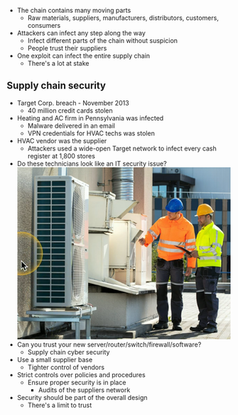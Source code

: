 - The chain contains many moving parts
	- Raw materials, suppliers, manufacturers, distributors, customers, consumers
- Attackers can infect any step along the way
	- Infect different parts of the chain without suspicion
	- People trust their suppliers
- One exploit can infect the entire supply chain
	- There's a lot at stake

## Supply chain security
- Target Corp. breach - November 2013
	- 40 million credit cards stolen
- Heating and AC firm in Pennsylvania was infected
	- Malware delivered in an email
	- VPN credentials for HVAC techs was stolen
- HVAC vendor was the supplier
	- Attackers used a wide-open Target network to infect every cash register at 1,800 stores
- Do these technicians look like an IT security issue?
![](../Images/022%20-%20Supply%20Chain%20Attacks-1.png)
- Can you trust your new server/router/switch/firewall/software?
	- Supply chain cyber security
- Use a small supplier base
	- Tighter control of vendors
- Strict controls over policies and procedures
	- Ensure proper security is in place
		- Audits of the suppliers network
- Security should be part of the overall design
	- There's a limit to trust

